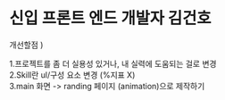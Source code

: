 # 신입 프론트 엔드 개발자 김건호

개선할점 ) <br/>

1.프로젝트를 좀 더 실용성 있거나, 내 실력에 도움되는 걸로 변경
<br/>
2.Skill란 ul/구성 요소 변경 (%지표 X)
<br/>
3.main 화면 -> randing 페이지 (animation)으로 제작하기

